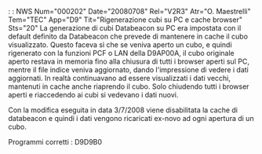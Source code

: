  :  : NWS Num="000202" Date="20080708" Rel="V2R3" Atr="O. Maestrelli" Tem="TEC" App="D9" Tit="Rigenerazione cubi su PC e cache browser" Sts="20"
La generazione di cubi Databeacon su PC era impostata con il default definito da Databeacon che prevede di mantenere in cache il cubo visualizzato. Questo faceva sì che se veniva aperto un cubo, e
quindi rigenerato con la funzioni PCF o LAN della D9AP00A, il cubo originale aperto restava in memoria fino alla chiusura di tutti i browser aperti sul PC, mentre il file indice veniva aggiornato, dando l'impressione di vedere i dati aggiornati. In realtà continuavano ad essere visualizzati i dati vecchi, mantenuti in cache anche riaprendo il cubo.
Solo chiudendo tutti i browser aperti e riaccedendo ai cubi si vedevano i dati nuovi.

Con la modifica eseguita in data 3/7/2008 viene disabilitata la cache di databeacon e quindi i dati
vengono ricaricati ex-novo ad ogni apertura di un cubo.

Programmi corretti :  D9D9B0
